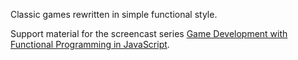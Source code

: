 Classic games rewritten in simple functional style.

Support material for the screencast series
[Game Development with Functional Programming in JavaScript](https://www.youtube.com/playlist?list=PLrhzvIcii6GOfRvsaVVdYSRjRhPWgAIKc).
